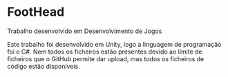 # FootHead
Trabalho desenvolvido em Desenvolvimento de Jogos

Este trabalho foi desenvolvido em Unity, logo a linguagem de programação foi o C#. Nem todos os ficheiros estão presentes devido 
ao limite de ficheiros que o GitHub permite dar upload, mas todos os ficheiros de código estão disponíveis.

